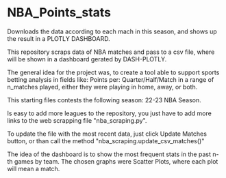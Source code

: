 # NBA_Points_stats
Downloads the data according to each mach in this season, and shows up the result in a PLOTLY DASHBOARD.

This repository scraps data of NBA matches and pass to a csv file, where will be shown in a dashboard gerated by DASH-PLOTLY.

The general idea for the project was, to create a tool able to support sports betting analysis in fields like: Points per: Quarter/Half/Match in a range of n_matches played, either they were playing in home, away, or both.

This starting files contests the following season: 22-23 NBA Season.

Is easy to add more leagues to the repository, you just have to add more links to the web scrapping file "nba_scraping.py".

To update the file with the most recent data, just click Update Matches button, or than call the method "nba_scraping.update_csv_matches()"

The idea of the dashboard is to show the most frequent stats in the past n-th games by team. The chosen graphs were Scatter Plots, where each plot will mean a match.
